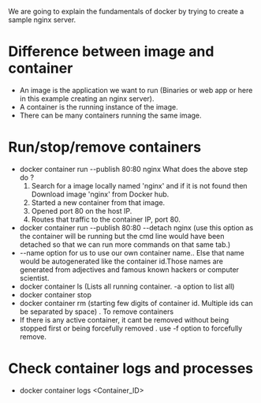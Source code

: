 We are going to explain the fundamentals of docker by trying to create a sample nginx server.

# Difference between image and container 
* An image is the application we want to run (Binaries or web app or here in this example creating an nginx server). 
* A container is the running instance of the image.
* There can be many containers running the same image.


# Run/stop/remove containers
* docker container run --publish 80:80 nginx
What does the above step do ?
	1. Search for a image locally named 'nginx' and if it is not found then Download image 'nginx' from Docker hub.
	2. Started a new container from that image.
	3. Opened port 80 on the host IP.
	4. Routes that traffic to the container IP, port 80.
* docker container run --publish 80:80 --detach nginx (use this option as the container will be running but the cmd line would have been detached so that we can run more commands on that same tab.)
* --name option for us to use our own container name.. Else that name would be autogenerated like the container id.Those names are generated from adjectives and famous known hackers or computer scientist.
* docker container ls (Lists all running container. -a option to list all)
* docker container stop <containerId or first few digits of container id to make it unique.>
* docker container rm (starting  few digits of container id. Multiple ids can be separated by space) . To remove containers
* If there is any active container, it cant be removed without being stopped first or being forcefully removed . use -f option to forcefully remove.


# Check container logs and processes
* docker container logs <Container_ID>

